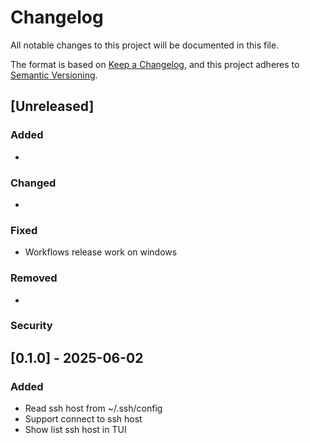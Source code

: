 # Changelog

All notable changes to this project will be documented in this file.

The format is based on [Keep a Changelog](https://keepachangelog.com/en/1.0.0/),
and this project adheres to [Semantic Versioning](https://semver.org/spec/v2.0.0.html).

## [Unreleased]

### Added

-

### Changed

-

### Fixed

- Workflows release work on windows

### Removed

-

### Security

## [0.1.0] - 2025-06-02

### Added

- Read ssh host from ~/.ssh/config
- Support connect to ssh host
- Show list ssh host in TUI

